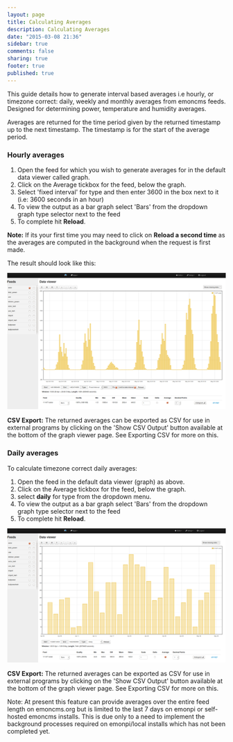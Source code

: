 ```yaml
---
layout: page
title: Calculating Averages
description: Calculating Averages
date: "2015-03-08 21:36"
sidebar: true
comments: false
sharing: true
footer: true
published: true
---
```


This guide details how to generate interval based averages i.e hourly, or timezone correct: daily, weekly and monthly averages from emoncms feeds. Designed for determining power, temperature and humidity averages.

Averages are returned for the time period given by the returned timestamp up to the next timestamp. The timestamp is for the start of the average period.

### Hourly averages

1. Open the feed for which you wish to generate averages for in the default data viewer called graph.
2. Click on the Average tickbox for the feed, below the graph.
3. Select 'fixed interval' for type and then enter 3600 in the box next to it (i.e: 3600 seconds in an hour)
4. To view the output as a bar graph select 'Bars' from the dropdown graph type selector next to the feed
5. To complete hit **Reload**.
 
**Note:** If its your first time you may need to click on **Reload a second time** as the averages are computed in the background when the request is first made.

The result should look like this:

![hourlyaverage.png](/images/setup/hourlyaverage.png)

**CSV Export:** The returned averages can be exported as CSV for use in external programs by clicking on the 'Show CSV Output' button available at the bottom of the graph viewer page. See Exporting CSV for more on this.

### Daily averages

To calculate timezone correct daily averages:

1. Open the feed in the default data viewer (graph) as above.
2. Click on the Average tickbox for the feed, below the graph.
3. select **daily** for type from the dropdown menu.
4. To view the output as a bar graph select 'Bars' from the dropdown graph type selector next to the feed
5. To complete hit **Reload**.

![dailyaverage.png](/images/setup/dailyaverage.png)

**CSV Export:** The returned averages can be exported as CSV for use in external programs by clicking on the 'Show CSV Output' button available at the bottom of the graph viewer page. See Exporting CSV for more on this.

Note: At present this feature can provide averages over the entire feed length on emoncms.org but is limited to the last 7 days on emonpi or self-hosted emoncms installs. This is due only to a need to implement the background processes required on emonpi/local installs which has not been completed yet.


